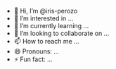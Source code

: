 - 👋 Hi, I’m @iris-perozo
- 👀 I’m interested in ...
- 🌱 I’m currently learning ...
- 💞️ I’m looking to collaborate on ...
- 📫 How to reach me ...
- 😄 Pronouns: ...
- ⚡ Fun fact: ...

<!---
iris-perozo/iris-perozo is a ✨ special ✨ repository because its `README.md` (this file) appears on your GitHub profile.
You can click the Preview link to take a look at your changes.
--->
